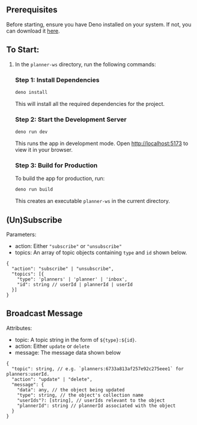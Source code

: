 ## Prerequisites
Before starting, ensure you have Deno installed on your system. If not, you can download it [here](https://deno.com/).

## To Start:
1. In the `planner-ws` directory, run the following commands:
   ### Step 1: Install Dependencies
   ```bash
   deno install
   ```
   This will install all the required dependencies for the project.
   
   ### Step 2: Start the Development Server
   ```bash
   deno run dev
   ```
   This runs the app in development mode. Open [http://localhost:5173](http://localhost:5173) to view it in your browser.

   ### Step 3: Build for Production
   To build the app for production, run:
   ```bash
   deno run build
   ```
   This creates an executable `planner-ws` in the current directory.

## (Un)Subscribe
Parameters:
- action: Either `"subscribe"` or `"unsubscribe"`
- topics: An array of topic objects containing `type` and `id` shown below.
```jsonc
{
  "action": "subscribe" | "unsubscribe",
  "topics": [{
    "type": 'planners' | 'planner' | 'inbox',
    "id": string // userId | plannerId | userId
  }]
}
```

## Broadcast Message
Attributes:
- topic: A topic string in the form of `${type}:${id}`.
- action: Either `update` or `delete`
- message: The message data shown below
```jsonc
{
  "topic": string, // e.g. `planners:6733a813af257e92c275eee1` for planners:userId.
  "action": "update" | "delete",
  "message": {
    "data": any, // the object being updated
    "type": string, // the object's collection name
    "userIds"?: [string], // userIds relevant to the object
    "plannerId": string // plannerId associated with the object
  }
}
```
